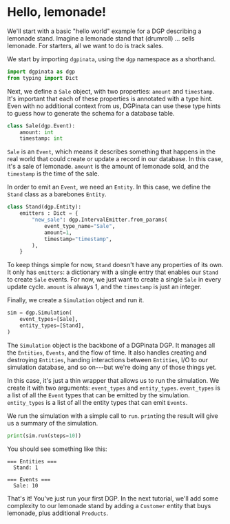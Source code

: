 # Hello, lemonade!

We'll start with a basic "hello world" example for a DGP describing a lemonade stand. Imagine a lemonade stand that (drumroll) ... sells lemonade. For starters, all we want to do is track sales.

We start by importing `dgpinata`, using the `dgp` namespace as a shorthand.

```python
import dgpinata as dgp
from typing import Dict
```

Next, we define a `Sale` object, with two properties: `amount` and `timestamp`. It's important that each of these properties is annotated with a type hint. Even with no additional context from us, DGPinata can use these type hints to guess how to generate the schema for a database table.

```python
class Sale(dgp.Event):
    amount: int
    timestamp: int
```

`Sale` is an `Event`, which means it describes something that happens in the real world that could create or update a record in our database. In this case, it's a sale of lemonade. `amount` is the amount of lemonade sold, and the `timestamp` is the time of the sale.

In order to emit an `Event`, we need an `Entity`. In this case, we define the `Stand` class as a barebones `Entity`.

```python
class Stand(dgp.Entity):
    emitters : Dict = {
        "new_sale": dgp.IntervalEmitter.from_params(
            event_type_name="Sale",
            amount=1,
            timestamp="timestamp",
        ),
    }
```

 To keep things simple for now, `Stand` doesn't have any properties of its own. It only has `emitters`: a dictionary with a single entry that enables our `Stand` to create `Sale` events.  For now, we just want to create a single `Sale` in every update cycle. `amount` is always 1, and the `timestamp` is just an integer.

Finally, we create a `Simulation` object and run it.

```python
sim = dgp.Simulation(
    event_types=[Sale],
    entity_types=[Stand],
)
```

The `Simulation` object is the backbone of a DGPinata DGP. It manages all the `Entities`, `Events`, and the flow of time. It also handles creating and destroying `Entities`, handing interactions between `Entities`, I/O to our simulation database, and so on---but we're doing any of those things yet.

In this case, it's just a thin wrapper that allows us to run the simulation. We create it with two arguments: `event_types` and `entity_types`. `event_types` is a list of all the `Event` types that can be emitted by the simulation. `entity_types` is a list of all the entity types that can emit `Events`.

We run the simulation with a simple call to `run`. `print`ing the result will give us a summary of the simulation.
```python
print(sim.run(steps=10))
```

You should see something like this:

```
=== Entities ===
  Stand: 1

=== Events ===
  Sale: 10
```

<!--
```python
assert list(sim.events.keys()) == ["Sale"]
assert len(sim.events["Sale"]) == 10
assert sim.events["Sale"][0] == Sale(amount=1, timestamp=0)
assert str(sim.get_report()) == """\
=== Entities ===
  Stand: 1

=== Events ===
  Sale: 10
"""
```
-->

That's it! You've just run your first DGP. In the next tutorial, we'll add some complexity to our lemonade stand by adding a `Customer` entity that buys lemonade, plus additional `Products`.